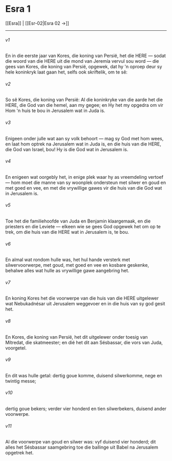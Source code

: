# Esra 1

[[Esra]] | [[Esr-02|Esra 02 →]]
***

###### v1
En in die eerste jaar van Kores, die koning van Persië, het die HERE — sodat die woord van die HERE uit die mond van Jeremía vervul sou word — die gees van Kores, die koning van Persië, opgewek, dat hy 'n oproep deur sy hele koninkryk laat gaan het, selfs ook skriftelik, om te sê: 
###### v2
So sê Kores, die koning van Persië: Al die koninkryke van die aarde het die HERE, die God van die hemel, aan my gegee; en Hy het my opgedra om vir Hom 'n huis te bou in Jerusalem wat in Juda is. 
###### v3
Enigeen onder julle wat aan sy volk behoort — mag sy God met hom wees, en laat hom optrek na Jerusalem wat in Juda is, en die huis van die HERE, die God van Israel, bou! Hy is die God wat in Jerusalem is. 
###### v4
En enigeen wat oorgebly het, in enige plek waar hy as vreemdeling vertoef — hom moet die manne van sy woonplek ondersteun met silwer en goud en met goed en vee, en met die vrywillige gawes vir die huis van die God wat in Jerusalem is. 
###### v5
Toe het die familiehoofde van Juda en Benjamin klaargemaak, en die priesters en die Leviete — elkeen wie se gees God opgewek het om op te trek, om die huis van die HERE wat in Jerusalem is, te bou. 
###### v6
En almal wat rondom hulle was, het hul hande versterk met silwervoorwerpe, met goud, met goed en vee en kosbare geskenke, behalwe alles wat hulle as vrywillige gawe aangebring het. 
###### v7
En koning Kores het die voorwerpe van die huis van die HERE uitgelewer wat Nebukadnésar uit Jerusalem weggevoer en in die huis van sy god gesit het. 
###### v8
En Kores, die koning van Persië, het dit uitgelewer onder toesig van Mítredat, die skatmeester; en dié het dit aan Sésbassar, die vors van Juda, voorgetel. 
###### v9
En dit was hulle getal: dertig goue komme, duisend silwerkomme, nege en twintig messe; 
###### v10
dertig goue bekers; verder vier honderd en tien silwerbekers, duisend ander voorwerpe. 
###### v11
Al die voorwerpe van goud en silwer was: vyf duisend vier honderd; dit alles het Sésbassar saamgebring toe die ballinge uit Babel na Jerusalem opgetrek het. 
